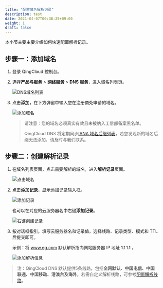 ```yaml
---
title: "配置域名解析记录"
description: test
date: 2021-04-07T00:38:25+09:00
weight: 1
draft: false
---
```




本小节主要主要介绍如何快速配置解析记录。

## 步骤一：添加域名

1. 登录 QingCloud 控制台。
2. 选择**产品与服务** > **网络服务** > **DNS 服务**，进入域名列表页。

   ![DNS域名列表](../_images/create_domain_1.png)

3. 点击**添加**，在下方弹窗中输入您在注册商处申请的域名。

   ![添加域名](../_images/create_domain_2.png)

   > 请注意：您的域名必须真实有效且未被纳入工信部备案黑名单。
   >
   > QingCloud DNS 将定期同步[IANA 域名后缀列表](https://www.iana.org/domains/root/db)，若您发现新的域名后缀无法添加，请及时与我们联系。

## 步骤二：创建解析记录

1. 在域名列表页面，点击需要解析的域名，进入**解析记录**页面。

   ![点击域名](../_images/dns_parse_1.png)

2. 点击**添加记录**，显示添加记录输入框。

   ![添加记录](../_images/dns_parse_3.png)

   也可以在对应的云服务器名中右键**添加记录**。

   ![右键创建记录](../_images/right_menus_create.png)

3. 按对话框指引，填写云服务器名和记录值，选择线路、记录类型、模式和 TTL 后提交即可。

    示例：将 www.eg.com 默认解析指向网站服务器 IP 地址 1.1.1.1 。

    ![添加解析信息](../_images/dns_A.png)

> 注：QingCloud DNS 默认提供5条线路，包括**全网默认、中国电信、中国联通、中国移动、港澳台及海外**。若需自定义解析线路，可参考[配置解析线路](../../manual/setresolline)。
